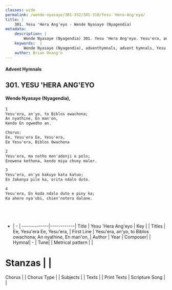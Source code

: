 ```yaml
---
classes: wide
permalink: /wende-nyasaye/301-332/301-310/Yesu-'Hera-Ang'eyo/
title: |
    301. Yesu 'Hera Ang'eyo - Wende Nyasaye (Nyagendia)
metadata:
    description: |
        Wende Nyasaye (Nyagendia) 301. Yesu 'Hera Ang'eyo. Yesu'era, an'yo, to Biblos owachona; An nyathine, En man'on, Kendo En ogwedho an.  Chorus: Ee, Yesu'era Ee, Yesu'era, Ee Yesu'era, Biblos Owachona  
    keywords:  |
        Wende Nyasaye (Nyagendia), adventhymnals, advent hymnals, Yesu 'Hera Ang'eyo, Yesu'era, an'yo, to Biblos owachona; An nyathine, En man'on,. Ee, Yesu'era Ee, Yesu'era,
    author: Brian Onang'o
---
```


#### Advent Hymnals
## 301. YESU 'HERA ANG'EYO
####  Wende Nyasaye (Nyagendia),

```txt
1
Yesu'era, an'yo, to Biblos owachona;
An nyathine, En man'on,
Kendo En ogwedho an.

Chorus:
Ee, Yesu'era Ee, Yesu'era,
Ee Yesu'era, Biblos Owachona

2
Yesu'era, ma notho mon'adonji e polo;
Enowena kethona, kendo miya chuny maler.

3
Yesu'era, on'yo kakuyo kata katuo;
En Jakonya pile ka, orita ndalo duto.

4
Yesu'era, En koda ndalo duto e piny ka;
Ka ahere nya'obi, chien'notera dalane.






```

- |   -  |
-------------|------------|
Title | Yesu 'Hera Ang'eyo |
Key |  |
Titles | Ee, Yesu'era Ee, Yesu'era, |
First Line | Yesu'era, an'yo, to Biblos owachona; An nyathine, En man'on, |
Author | 
Year | 
Composer| |
Hymnal|  - |
Tune|  |
Metrical pattern | |
# Stanzas |  |
Chorus |  |
Chorus Type |  |
Subjects | |
Texts |  |
Print Texts | 
Scripture Song |  |
    
